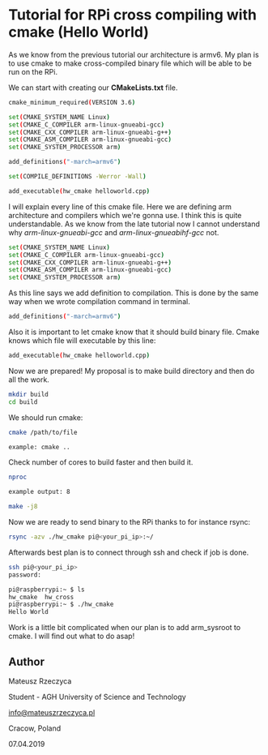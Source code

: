 # Tutorial for RPi cross compiling with cmake (Hello World)

As we know from the previous tutorial our architecture is armv6. My plan is to use cmake to make cross-compiled binary file which will be able to be run on the RPi.

We can start with creating our **CMakeLists.txt** file. 

```bash
cmake_minimum_required(VERSION 3.6)

set(CMAKE_SYSTEM_NAME Linux)
set(CMAKE_C_COMPILER arm-linux-gnueabi-gcc)
set(CMAKE_CXX_COMPILER arm-linux-gnueabi-g++)
set(CMAKE_ASM_COMPILER arm-linux-gnueabi-gcc)
set(CMAKE_SYSTEM_PROCESSOR arm)

add_definitions("-march=armv6")

set(COMPILE_DEFINITIONS -Werror -Wall)

add_executable(hw_cmake helloworld.cpp)
```
I will explain every line of this cmake file. Here we are defining arm architecture and compilers which we're gonna use. I think this is quite understandable. As we know from the late tutorial now I cannot understand why *arm-linux-gnueabi-gcc* and *arm-linux-gnueabihf-gcc* not.

```bash
set(CMAKE_SYSTEM_NAME Linux)
set(CMAKE_C_COMPILER arm-linux-gnueabi-gcc)
set(CMAKE_CXX_COMPILER arm-linux-gnueabi-g++)
set(CMAKE_ASM_COMPILER arm-linux-gnueabi-gcc)
set(CMAKE_SYSTEM_PROCESSOR arm)
```

As this line says we add definition to compilation. This is done by the same way when we wrote compilation command in terminal.

```bash
add_definitions("-march=armv6")
```

Also it is important to let cmake know that it should build binary file. Cmake knows which file will executable by this line:

```bash
add_executable(hw_cmake helloworld.cpp)
```

Now we are prepared! My proposal is to make build directory and then do all the work.

```bash
mkdir build
cd build
```

We should run cmake:

```bash
cmake /path/to/file

example: cmake ..
```

Check number of cores to build faster and then build it. 

```bash
nproc

example output: 8

make -j8
```

Now we are ready to send binary to the RPi thanks to for instance rsync:

```bash
rsync -azv ./hw_cmake pi@<your_pi_ip>:~/
```

Afterwards best plan is to connect through ssh and check if job is done.

```bash
ssh pi@<your_pi_ip>
password:

pi@raspberrypi:~ $ ls
hw_cmake  hw_cross
pi@raspberrypi:~ $ ./hw_cmake
Hello World
```

Work is a little bit complicated when our plan is to add arm_sysroot to cmake. I will find out what
to do asap!

## Author

Mateusz Rzeczyca

Student - AGH University of Science and Technology

info@mateuszrzeczyca.pl

Cracow, Poland

07.04.2019